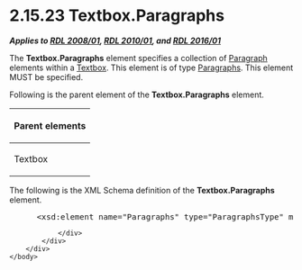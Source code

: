 <html dir="LTR" xmlns:mshelp="http://msdn.microsoft.com/mshelp" xmlns:ddue="http://ddue.schemas.microsoft.com/authoring/2003/5" xmlns:xlink="http://www.w3.org/1999/xlink" xmlns:tool="http://www.microsoft.com/tooltip">
    <head>
        <meta http-equiv="Content-Type" content="text/html; CHARSET=utf-8"></meta>
        <meta name="save" content="history"></meta>
        <title>2.15.23 Textbox.Paragraphs</title>
        <xml>
            <mshelp:toctitle title="2.15.23 Textbox.Paragraphs"></mshelp:toctitle>
            <mshelp:rltitle title="[MS-RDL]: Textbox.Paragraphs"></mshelp:rltitle>
            <mshelp:keyword index="A" term="37a93851-666a-44fb-9b99-b1af505614c0"></mshelp:keyword>
            <mshelp:attr name="DCSext.ContentType" value="open specification"></mshelp:attr>
            <mshelp:attr name="AssetID" value="37a93851-666a-44fb-9b99-b1af505614c0"></mshelp:attr>
            <mshelp:attr name="TopicType" value="kbRef"></mshelp:attr>
            <mshelp:attr name="DCSext.Title" value="[MS-RDL]: Textbox.Paragraphs" />
        </xml>
    </head>
    <body>
        <div id="header">
            <h1 class="heading">2.15.23 Textbox.Paragraphs</h1>
        </div>
        <div id="mainSection">
            <div id="mainBody">
                <div id="allHistory" class="saveHistory"></div>
                <div id="sectionSection0" class="section" name="collapseableSection">
                    

<p><b><i>Applies to </i></b><a href="1e855f94-4617-47e4-b89e-0856c6cb420f.md"><b><i>RDL 2008/01</i></b></a><b><i>,
</i></b><a href="3428e690-a348-4ec7-8a6a-8efb42d2cdee.md"><b><i>RDL 2010/01</i></b></a><b><i>,
and </i></b><a href="52ce3983-2bfc-4e72-9359-42aaf5fe4509.md"><b><i>RDL 2016/01</i></b></a></p>

<p>The <b>Textbox.Paragraphs</b> element specifies a collection
of <a href="c813d832-e92f-40e9-aadf-77ec1845efbb.md">Paragraph</a> elements
within a <a href="469d0032-b5ec-43d9-ab36-d3a88b9cc1f6.md">Textbox</a>. This
element is of type <a href="ae693479-2639-48fe-b974-ac95d49ac7bd.md">Paragraphs</a>.
This element MUST be specified.</p>

<p>Following is the parent element of the <b>Textbox.Paragraphs</b>
element.</p>

<table>
 <thead>
  <tr>
   <th>
   <p>Parent elements</p>
   </th>
  </tr>
 </thead>
 <tr>
  <td>
  <p>Textbox</p>
  </td>
 </tr>
</table>

<p> </p>

<p>The following is the XML Schema definition of the <b>Textbox.Paragraphs</b>
element.</p>

<dl>
<dd>
<div><pre> &lt;xsd:element name=&quot;Paragraphs&quot; type=&quot;ParagraphsType&quot; minOccurs=&quot;1&quot; /&gt;
</pre></div>
</dd></dl>


                </div>
            </div>
        </div>
    </body>
</html>